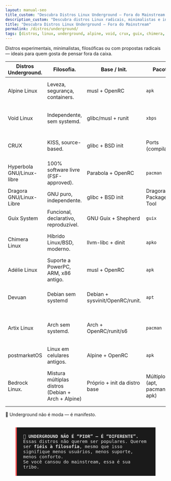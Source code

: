 ```yaml
---
layout: manual-seo
title_custom: "Descubra Distros Linux Underground — Fora do Mainstream | Piolinux"
description_custom: "Descubra distros Linux radicais, minimalistas e independentes: Alpine, Void, CRUX, Guix, Chimera e mais — fora do mainstream, cheias de atitude."
title: "Descubra Distros Linux Underground — Fora do Mainstream"
permalink: /distros/underground/
tags: [distros, linux, underground, alpine, void, crux, guix, chimera, alternativas, rebeldes]
---
```





<section class="post-content">



  <div>
        Distros experimentais, minimalistas, filosóficas ou com propostas radicais — ideais para quem gosta de pensar fora da caixa.
  </div>



<table class="evergreen-table">
  <thead>
    <tr>
      <th>Distros Underground.</th>
      <th>Filosofia.</th>
      <th>Base / Init.</th>
      <th>Pacote.</th>
      <th>Para Quem?</th>
    </tr>
  </thead>
  <tbody>
    <tr>
      <td data-label="Distros Underground">Alpine Linux</td>
      <td data-label="Filosofia">Leveza, segurança, containers.</td>
      <td data-label="Base / Init">musl + OpenRC</td>
      <td data-label="Pacote"><code>apk</code></td>
      <td data-label="Para Quem?">DevOps, servidores, sistemas 
      embarcados.</td>
    </tr>
    <tr>
      <td data-label="Distros Underground">Void Linux</td>
      <td data-label="Filosofia">Independente, sem systemd.</td>
      <td data-label="Base / Init">glibc/musl + runit</td>
      <td data-label="Pacote"><code>xbps</code></td>
      <td data-label="Para Quem?">Quem prefere runit e simplicidade.</td>
    </tr>
    <tr>
      <td data-label="Distros Underground">CRUX</td>
      <td data-label="Filosofia">KISS, source-based.</td>
      <td data-label="Base / Init">glibc + BSD init</td>
      <td data-label="Pacote">Ports (compilação)</td>
      <td data-label="Para Quem?">Quem quer controle total via 
      compilação.</td>
    </tr>
    <tr>
      <td data-label="Distros Underground">Hyperbola GNU/Linux-libre</td>
      <td data-label="Filosofia">100% software livre (FSF-approved).</td>
      <td data-label="Base / Init">Parabola + OpenRC</td>
      <td data-label="Pacote"><code>pacman</code></td>
      <td data-label="Para Quem?">Defensores de software livre radical.</td>
    </tr>
    <tr>
      <td data-label="Distros Underground">Dragora GNU/Linux-Libre</td>
      <td data-label="Filosofia">GNU puro, independente.</td>
      <td data-label="Base / Init">glibc + BSD init</td>
      <td data-label="Pacote">Dragora Package Tool</td>
      <td data-label="Para Quem?">Quem evita Debian/Red Hat/Arch.</td>
    </tr>
    <tr>
      <td data-label="Distros Underground">Guix System</td>
      <td data-label="Filosofia">Funcional, declarativo, reproduzível.</td>
      <td data-label="Base / Init">GNU Guix + Shepherd</td>
      <td data-label="Pacote"><code>guix</code></td>
      <td data-label="Para Quem?">Cientistas, devs funcionais.</td>
    </tr>
    <tr>
      <td data-label="Distros Underground">Chimera Linux</td>
      <td data-label="Filosofia">Híbrido Linux/BSD, moderno.</td>
      <td data-label="Base / Init">llvm-libc + dinit</td>
      <td data-label="Pacote"><code>apko</code></td>
      <td data-label="Para Quem?">Early adopters de init alternativos.</td>
    </tr>
    <tr>
      <td data-label="Distros Underground">Adélie Linux</td>
      <td data-label="Filosofia">Suporte a PowerPC, ARM, x86 antigo.</td>
      <td data-label="Base / Init">musl + OpenRC</td>
      <td data-label="Pacote"><code>apk</code></td>
      <td data-label="Para Quem?">Reviver hardware antigo.</td>
    </tr>
    <tr>
      <td data-label="Distros Underground">Devuan</td>
      <td data-label="Filosofia">Debian sem systemd</td>
      <td data-label="Base / Init">Debian + sysvinit/OpenRC/runit.</td>
      <td data-label="Pacote"><code>apt</code></td>
      <td data-label="Para Quem?">Usuários de Debian que rejeitam 
      systemd.</td>
    </tr>
    <tr>
      <td data-label="Distros Underground">Artix Linux</td>
      <td data-label="Filosofia">Arch sem systemd.</td>
      <td data-label="Base / Init">Arch + OpenRC/runit/s6</td>
      <td data-label="Pacote"><code>pacman</code></td>
      <td data-label="Para Quem?">Usuários do Arch que querem escolha 
      de init.</td>
    </tr>
    <tr>
      <td data-label="Distros Underground">postmarketOS</td>
      <td data-label="Filosofia">Linux em celulares antigos.</td>
      <td data-label="Base / Init">Alpine + OpenRC</td>
      <td data-label="Pacote"><code>apk</code></td>
      <td data-label="Para Quem?">Hacking de dispositivos móveis.</td>
    </tr>
    <tr>
      <td data-label="Distros Underground">Bedrock Linux.</td>
      <td data-label="Filosofia">Mistura múltiplas distros (Debian + Arch + Alpine)</td>
      <td data-label="Base / Init">Próprio + init da distro base</td>
      <td data-label="Pacote">Múltiplos (apt, pacman, apk)</td>
      <td data-label="Para Quem?">Quem quer pacotes de várias distros 
      no mesmo sistema.</td>
    </tr>
  </tbody>
</table>


<p>
  🖤 Underground não é moda — é manifesto.
</p>




<blockquote style="background: #1a1a1a; padding: 20px; border-left: 4px solid #ff5555; margin: 2rem; font-family: monospace; color: #e0e0e0;">
  <strong>🐧 UNDERGROUND NÃO É “PIOR” — É “DIFERENTE”.</strong><br>
  Essas distros não querem ser populares. Querem ser <strong>fiéis à filosofia</strong>, mesmo que isso signifique menos usuários, menos suporte, menos conforto.<br>
  Se você cansou do mainstream, essa é sua tribo.
</blockquote>
</section>



<script type="application/ld+json">
{
  "@context": "https://schema.org",
  "@type": "Table",
  "name": "Distros Linux Underground — Alternativas Rebeldes ao Mainstream",
  "description": "Tabela de distros Linux radicais, minimalistas e independentes — como Alpine, Void, CRUX, Guix, Chimera — fora do mainstream, para quem quer liberdade e controle.",
  "inLanguage": "pt-BR",
  "url": "{{ page.url | absolute_url }}",
  "mainEntityOfPage": {
    "@type": "WebPage",
    "@id": "{{ page.url | absolute_url }}"
  },
  "author": {
    "@type": "Person",
    "name": "Equipe Piolinu"
  },
  "publisher": {
    "@type": "Organization",
    "name": "Piolinux",
    "logo": {
      "@type": "ImageObject",
      "url": "https://piolinux.com/logo-512.png",
      "width": 512,
      "height": 512
    }
  },
  "datePublished": "2025-04-05T10:00:00+00:00",
  "dateModified": "{{ page.last_modified_at | date_to_rfc3339 }}"
}
</script>
